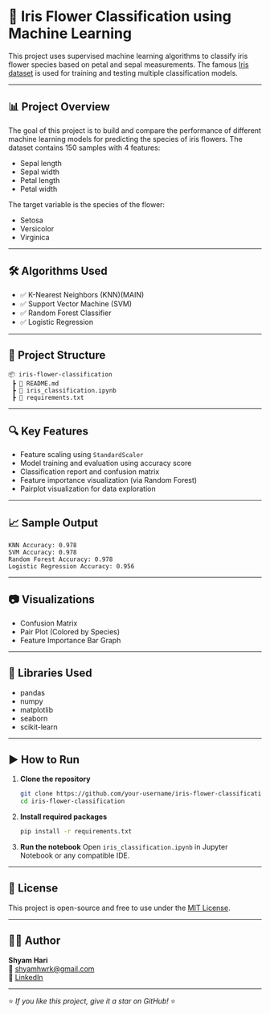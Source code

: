# 🌸 Iris Flower Classification using Machine Learning

This project uses supervised machine learning algorithms to classify iris flower species based on petal and sepal measurements. The famous [Iris dataset](https://archive.ics.uci.edu/ml/datasets/iris) is used for training and testing multiple classification models.

---

## 📊 Project Overview

The goal of this project is to build and compare the performance of different machine learning models for predicting the species of iris flowers. The dataset contains 150 samples with 4 features:
- Sepal length
- Sepal width
- Petal length
- Petal width

The target variable is the species of the flower:
- Setosa
- Versicolor
- Virginica

---

## 🛠️ Algorithms Used

- ✅ K-Nearest Neighbors (KNN)(MAIN)
- ✅ Support Vector Machine (SVM)
- ✅ Random Forest Classifier
- ✅ Logistic Regression

---

## 📁 Project Structure

```plaintext
📦 iris-flower-classification
 ┣ 📜 README.md
 ┣ 📜 iris_classification.ipynb
 ┣ 📜 requirements.txt
```

---

## 🔍 Key Features

- Feature scaling using `StandardScaler`
- Model training and evaluation using accuracy score
- Classification report and confusion matrix
- Feature importance visualization (via Random Forest)
- Pairplot visualization for data exploration

---

## 📈 Sample Output

```plaintext
KNN Accuracy: 0.978
SVM Accuracy: 0.978
Random Forest Accuracy: 0.978
Logistic Regression Accuracy: 0.956
```

---

## 📷 Visualizations

- Confusion Matrix  
- Pair Plot (Colored by Species)  
- Feature Importance Bar Graph  

---

## 🧠 Libraries Used

- pandas
- numpy
- matplotlib
- seaborn
- scikit-learn

---

## ▶️ How to Run

1. **Clone the repository**
   ```bash
   git clone https://github.com/your-username/iris-flower-classification.git
   cd iris-flower-classification
   ```

2. **Install required packages**
   ```bash
   pip install -r requirements.txt
   ```

3. **Run the notebook**
   Open `iris_classification.ipynb` in Jupyter Notebook or any compatible IDE.

---

## 📜 License

This project is open-source and free to use under the [MIT License](LICENSE).

---

## 🙋‍♂️ Author

**Shyam Hari**  
📧 shyamhwrk@gmail.com  
🔗 [LinkedIn](https://www.linkedin.com/in/shyam-hari-5389492b3/)

---

⭐ *If you like this project, give it a star on GitHub!* ⭐
